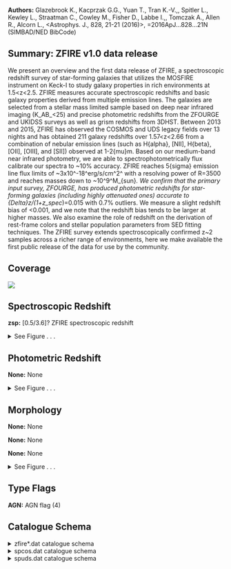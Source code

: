 

**Authors:** Glazebrook K., Kacprzak G.G., Yuan T., Tran K.-V.,, Spitler L., Kewley L., Straatman C., Cowley M., Fisher D., Labbe I.,, Tomczak A., Allen R., Alcorn L., <Astrophys. J., 828, 21-21 (2016)>, =2016ApJ...828...21N (SIMBAD/NED BibCode)

## Summary: ZFIRE v1.0 data release

We present an overview and the first data release of ZFIRE, a spectroscopic redshift survey of star-forming galaxies that utilizes the MOSFIRE instrument on Keck-I to study galaxy properties in rich environments at 1.5<z<2.5. ZFIRE measures accurate spectroscopic redshifts and basic galaxy properties derived from multiple emission lines. The galaxies are selected from a stellar mass limited sample based on deep near infrared imaging (K_AB_<25) and precise photometric redshifts from the ZFOURGE and UKIDSS surveys as well as grism redshifts from 3DHST. Between 2013 and 2015, ZFIRE has observed the COSMOS and UDS legacy fields over 13 nights and has obtained 211 galaxy redshifts over 1.57<z<2.66 from a combination of nebular emission lines (such as H{alpha}, [NII], H{beta}, [OII], [OIII], and [SII]) observed at 1-2{mu}m. Based on our medium-band near infrared photometry, we are able to spectrophotometrically flux calibrate our spectra to ~10% accuracy. ZFIRE reaches 5{sigma} emission line flux limits of ~3x10^-18^erg/s/cm^2^ with a resolving power of R=3500 and reaches masses down to ~10^9^M_{sun}_. We confirm that the primary input survey, ZFOURGE, has produced photometric redshifts for star-forming galaxies (including highly attenuated ones) accurate to {Delta}z/(1+z_spec_)=0.015 with 0.7% outliers. We measure a slight redshift bias of <0.001, and we note that the redshift bias tends to be larger at higher masses. We also examine the role of redshift on the derivation of rest-frame colors and stellar population parameters from SED fitting techniques. The ZFIRE survey extends spectroscopically confirmed z~2 samples across a richer range of environments, here we make available the first public release of the data for use by the community.

## Coverage 

 

 
![](https://github.com/joshgithubbin/Lestrade/blob/main/pages/J_ApJ_828_21/im/coverage.png?raw=true)

## Spectroscopic Redshift 



**zsp:** [0.5/3.6]? ZFIRE spectroscopic redshift 




<details><summary>See Figure . . .</summary>

![](https://github.com/joshgithubbin/Lestrade/blob/main/pages/J_ApJ_828_21/im/ZSP.png?raw=true)

</details>

## Photometric Redshift 



**None:** None 




<details><summary>See Figure . . .</summary>

![](https://github.com/joshgithubbin/Lestrade/blob/main/pages/J_ApJ_828_21/im//ZPH.png?raw=true)

</details>

## Morphology 



**None:** None 

**None:** None 

**None:** None 




<details><summary>See Figure . . .</summary>

![](https://github.com/joshgithubbin/Lestrade/blob/main/pages/J_ApJ_828_21/im//morphology.png?raw=true)

</details>
                      
## Type Flags 



**AGN:** AGN flag (4)



## Catalogue Schema 



<details>
<summary>zfire*.dat catalogue schema</summary>

| Bytes   | Format   | Units     | Label    | Explanations                                                                                                                                                                                                                                                                                                                                                                                                                                                                                                                                                                                                                                                                                                           |
|:--------|:---------|:----------|:---------|:-----------------------------------------------------------------------------------------------------------------------------------------------------------------------------------------------------------------------------------------------------------------------------------------------------------------------------------------------------------------------------------------------------------------------------------------------------------------------------------------------------------------------------------------------------------------------------------------------------------------------------------------------------------------------------------------------------------------------|
| 1-  5   | I5       | ---       | Name     | [66/46922] Unique ZFIRE identifier                                                                                                                                                                                                                                                                                                                                                                                                                                                                                                                                                                                                                                                                                     |
| 6       | A1       | ---       | m_Name   | [bc ] b,c: other measurements on the object                                                                                                                                                                                                                                                                                                                                                                                                                                                                                                                                                                                                                                                                            |
| 8- 18   | F11.7    | deg       | RAdeg    | Right ascension (J2000)                                                                                                                                                                                                                                                                                                                                                                                                                                                                                                                                                                                                                                                                                                |
| 20- 29  | F10.7    | deg       | DEdeg    | Declination (J2000)                                                                                                                                                                                                                                                                                                                                                                                                                                                                                                                                                                                                                                                                                                    |
| 31- 36  | A6       | ---       | Field    | Field ("COSMOS" or "UDS")                                                                                                                                                                                                                                                                                                                                                                                                                                                                                                                                                                                                                                                                                              |
| 38- 50  | F13.10   | mag       | Ksmag    | [18.9/25.4]? Ks-band AB magnitude from ZFOURGE (1)                                                                                                                                                                                                                                                                                                                                                                                                                                                                                                                                                                                                                                                                     |
| 52- 67  | F16.14   | mag       | e_Ksmag  | [0.002/1.1]? Ksmag uncertainty                                                                                                                                                                                                                                                                                                                                                                                                                                                                                                                                                                                                                                                                                         |
| 69- 76  | F8.6     | ---       | zsp      | [0.5/3.6]? ZFIRE spectroscopic redshift                                                                                                                                                                                                                                                                                                                                                                                                                                                                                                                                                                                                                                                                                |
| 78- 85  | E8.6     | ---       | e_zsp    | [6e-06/0.0005]? zsp uncertainty                                                                                                                                                                                                                                                                                                                                                                                                                                                                                                                                                                                                                                                                                        |
| 87      | I1       | ---       | q_zsp    | [1/3] ZFIRE redshift quality flag (2)                                                                                                                                                                                                                                                                                                                                                                                                                                                                                                                                                                                                                                                                                  |
| 89- 93  | A5       | ---       | Mm       | Cluster membership flag (3)                                                                                                                                                                                                                                                                                                                                                                                                                                                                                                                                                                                                                                                                                            |
| 95- 99  | F5.2     | [Msun]    | Mass     | [6.8/11.6]? Stellar mass from FAST                                                                                                                                                                                                                                                                                                                                                                                                                                                                                                                                                                                                                                                                                     |
| 101-105 | F5.2     | mag       | Av       | [0/3.3]? Dust extinction from FAST                                                                                                                                                                                                                                                                                                                                                                                                                                                                                                                                                                                                                                                                                     |
| 107-111 | A5       | ---       | AGN      | AGN flag (4)                                                                                                                                                                                                                                                                                                                                                                                                                                                                                                                                                                                                                                                                                                           |
| 113-118 | F6.3     | 10-20W/m2 | FHa      | [0/37]? Emission line H{alpha} flux from ZFIRE spectrum (5)                                                                                                                                                                                                                                                                                                                                                                                                                                                                                                                                                                                                                                                            |
| 120-126 | F7.3     | 10-20W/m2 | e_FHa    | [0.03/111]? FHa uncertainty (5)(6)                                                                                                                                                                                                                                                                                                                                                                                                                                                                                                                                                                                                                                                                                     |
| 128-133 | F6.3     | 10-20W/m2 | FHalim   | [0/13]? 1{sigma} upper limit for the H{alpha} flux detection (5)                                                                                                                                                                                                                                                                                                                                                                                                                                                                                                                                                                                                                                                       |
| 135-140 | F6.3     | 10-20W/m2 | FNII     | [0/15]? Emission line [NII] flux (6585{AA}) from ZFIRE spectrum (5)                                                                                                                                                                                                                                                                                                                                                                                                                                                                                                                                                                                                                                                    |
| 142-146 | F5.3     | 10-20W/m2 | e_FNII   | [0.02/1]? FNII uncertainty (5)(6)                                                                                                                                                                                                                                                                                                                                                                                                                                                                                                                                                                                                                                                                                      |
| 148-152 | F5.3     | 10-20W/m2 | FNIIlim  | [0/7]? 1{sigma} upper limit for the [NII] flux detection (5)                                                                                                                                                                                                                                                                                                                                                                                                                                                                                                                                                                                                                                                           |
| 154-158 | F5.3     | 10-20W/m2 | FHb      | [0/10]? Emission line H{beta} flux from ZFIRE spectrum (5)                                                                                                                                                                                                                                                                                                                                                                                                                                                                                                                                                                                                                                                             |
| 160-168 | F9.3     | 10-20W/m2 | e_FHb    | [0.02/10789]? FHb uncertainty (5)(6)                                                                                                                                                                                                                                                                                                                                                                                                                                                                                                                                                                                                                                                                                   |
| 170-174 | F5.3     | 10-20W/m2 | FHblim   | [0/8]? 1{sigma} upper limit for the H{beta} flux detection (5)                                                                                                                                                                                                                                                                                                                                                                                                                                                                                                                                                                                                                                                         |
| 176-181 | F6.3     | 10-20W/m2 | FOIII    | [0/29]? Emission line [OIII] flux (5008{AA}) from ZFIRE spectrum (5)                                                                                                                                                                                                                                                                                                                                                                                                                                                                                                                                                                                                                                                   |
| 183-191 | F9.3     | 10-20W/m2 | e_FOIII  | [0.03/10235]? FOIII uncertainty (5)(6)                                                                                                                                                                                                                                                                                                                                                                                                                                                                                                                                                                                                                                                                                 |
| 193-197 | F5.3     | 10-20W/m2 | FOIIIlim | [0/3]? 1{sigma} upper limit for the [OIII] flux detection (5)                                                                                                                                                                                                                                                                                                                                                                                                                                                                                                                                                                                                                                                          |
| 199-205 | F7.3     | 10-20W/m2 | FOII     | [0.05/247]? Emission line [OII] flux (5)                                                                                                                                                                                                                                                                                                                                                                                                                                                                                                                                                                                                                                                                               |
| 207-215 | F9.3     | 10-20W/m2 | e_FOII   | [0/65093]? FOII uncertainty (5)(6)                                                                                                                                                                                                                                                                                                                                                                                                                                                                                                                                                                                                                                                                                     |
| 217-221 | F5.3     | 10-20W/m2 | FOIIlim  | [0/3]? 1{sigma} upper limit for the [OII] flux detection (5) Note (1): The survey selection for this data release was done using the ZFOURGE internal catalogs, and therefore the results presented here onwards could vary slightly from the ZFOURGE public data release (see Straatman+, 2016, J/ApJ/830/51). See section 3.1 and Appendix B for further explanations. Note (2): Quality flag as follows:                                                                                                                                                                                                                                                                                                            |
| 1       | =        | These     | are      | objects with no line detection with S/N<5. These objects are not included in our final spectroscopic sample.                                                                                                                                                                                                                                                                                                                                                                                                                                                                                                                                                                                                           |
| 2       | =        | These     | are      | objects with one emission line with S/N>5 and a |z_spec_-z_phot_|>0.2.                                                                                                                                                                                                                                                                                                                                                                                                                                                                                                                                                                                                                                                 |
| 3       | =        | These     | are      | objects with more than one emission line identified with S/N>5 or one emission line identified with S/N>5 with a |z_spec_-z_phot_|<0.2. Note (3): True = True objects that are spectroscopically confirmed cluster members in either the COSMOS (Yuan+ 2014ApJ...795L..20Y) or UDS (Tran+ 2015ApJ...811...28T) fields. Note (4): AGNs are flagged following Cowley+ (2016MNRAS.457..629C) and/or Coil+ (2015ApJ...801...35C) selection criteria. Note (5): The nebular emission line fluxes (along with errors and limits) are given in units of 10-17erg/s/cm^2^. Note (6): The error of the line fluxes are from the integration of the error spectrum within the same limits used for the emission line extraction. |

**Note**: The survey selection for this data release was done using the ZFOURGE
          internal catalogs, and therefore the results presented here onwards
          could vary slightly from the ZFOURGE public data release (see
          Straatman+, 2016, J/ApJ/830/51).
          See section 3.1 and Appendix B for further explanations.
Note (2): Quality flag as follows:
   1  = These are objects with no line detection with S/N<5. These objects are
        not included in our final spectroscopic sample.
   2  = These are objects with one emission line with S/N>5 and
        a |z_spec_-z_phot_|>0.2.
   3  = These are objects with more than one emission line identified with
        S/N>5 or one emission line identified with S/N>5 with
        a |z_spec_-z_phot_|<0.2.
Note (3):
 True = True objects that are spectroscopically confirmed cluster members
        in either the COSMOS (Yuan+ 2014ApJ...795L..20Y) or
        UDS (Tran+ 2015ApJ...811...28T) fields.
Note (4): AGNs are flagged following Cowley+ (2016MNRAS.457..629C) and/or
          Coil+ (2015ApJ...801...35C) selection criteria.
Note (5): The nebular emission line fluxes (along with errors and limits) are
          given in units of 10-17erg/s/cm^2^.
Note (6): The error of the line fluxes are from the integration of the error
          spectrum within the same limits used for the emission line extraction.

</details>

<details>
<summary>spcos.dat catalogue schema</summary>

| Bytes   | Format   | Units   | Label     | Explanations                                                              |
|:--------|:---------|:--------|:----------|:--------------------------------------------------------------------------|
| 1- 64   | A64      | ---     | FileName1 | "KbandLargeArea" file name in spectra/cosmos subdirectories if any        |
| 66-118  | A53      | ---     | FileName2 | Hband file name in spectra/cosmos subdirectories if any                   |
| 120-180 | A61      | ---     | FileName3 | "shallowmask" in K-band file name in spectra/cosmos subdirectories if any |
| 182-231 | A50      | ---     | FileName4 | "DeepKband" file name in spectra/cosmos subdirectories if any             |
| 233-296 | A64      | ---     | FileName5 | Other file name in spectra/cosmos subdirectories if any                   |
| 298-350 | A53      | ---     | FileName6 | Other file name in spectra/cosmos subdirectories if any                   |
| 352-404 | A53      | ---     | FileName7 | Other file name in spectra/cosmos subdirectories if any                   |
</details>

<details>
<summary>spuds.dat catalogue schema</summary>

| Bytes   | Format   | Units   | Label     | Explanations                                             |
|:--------|:---------|:--------|:----------|:---------------------------------------------------------|
| 1- 37   | A37      | ---     | FileNameJ | J-band file name in spectra/uds subdirectories if any    |
| 39- 81  | A43      | ---     | FileNameH | H-band file name in spectra/uds subdirectories if any    |
| 83-127  | A45      | ---     | FileNameY | Y-band file name in spectra/uds subdirectories if any    |
| 129-163 | A35      | ---     | FileName4 | Other file name(s) in spectra/uds subrdirectories if any |
| 165-199 | A35      | ---     | FileName5 | Other file name(s) in spectra/uds subrdirectories if any |
</details>

        
        